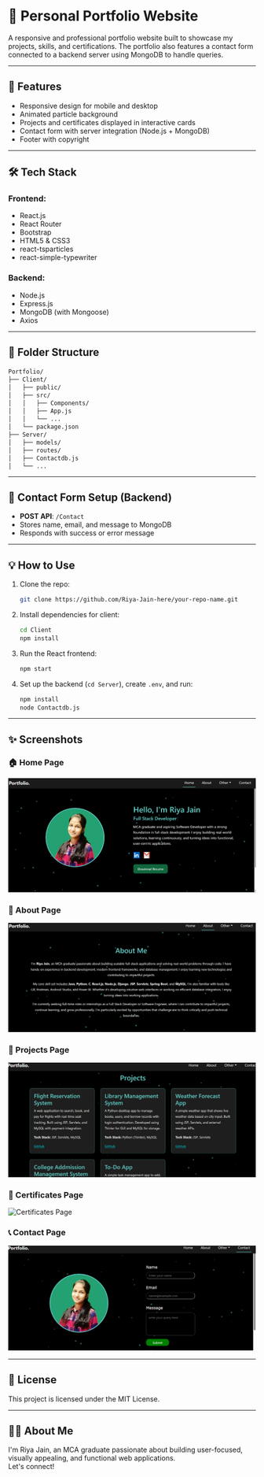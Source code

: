 # 💼 Personal Portfolio Website

A responsive and professional portfolio website built to showcase my projects, skills, and certifications. The portfolio also features a contact form connected to a backend server using MongoDB to handle queries.

---

## 📌 Features

- Responsive design for mobile and desktop
- Animated particle background
- Projects and certificates displayed in interactive cards
- Contact form with server integration (Node.js + MongoDB)
- Footer with copyright

---

## 🛠️ Tech Stack

### Frontend:
- React.js
- React Router
- Bootstrap
- HTML5 & CSS3
- react-tsparticles
- react-simple-typewriter

### Backend:
- Node.js
- Express.js
- MongoDB (with Mongoose)
- Axios

---

## 📂 Folder Structure

```
Portfolio/
├── Client/
│   ├── public/
│   ├── src/
│   │   ├── Components/
│   │   ├── App.js
│   │   └── ...
│   └── package.json
├── Server/
│   ├── models/
│   ├── routes/
│   ├── Contactdb.js
│   └── ...
```

---

## 📧 Contact Form Setup (Backend)

- **POST API**: `/Contact`
- Stores name, email, and message to MongoDB
- Responds with success or error message

---

## 💡 How to Use

1. Clone the repo:
   ```bash
   git clone https://github.com/Riya-Jain-here/your-repo-name.git
   ```
2. Install dependencies for client:
   ```bash
   cd Client
   npm install
   ```
3. Run the React frontend:
   ```bash
   npm start
   ```
4. Set up the backend (`cd Server`), create `.env`, and run:
   ```bash
   npm install
   node Contactdb.js
   ```
---

## ✨ Screenshots

### 🏠 Home Page
![Home](./Client/Screenshots/Home.png)

### 👤 About Page
![About Page](./Client/Screenshots/About.png)

### 💼 Projects Page
![Projects](./Client/Screenshots/Projects.png)

### 🧾 Certificates Page
![Certificates Page](./Client/Screenshots/certificates.png)

### 📞 Contact Page
![Contact](./Client/Screenshots/contact.png)

---

## 📃 License

This project is licensed under the MIT License.

---

## 🙋‍♀️ About Me

I'm Riya Jain, an MCA graduate passionate about building user-focused, visually appealing, and functional web applications.  
Let's connect!
